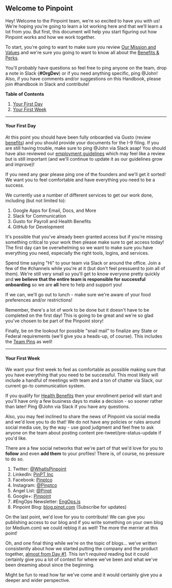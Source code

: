 ## Welcome to Pinpoint

Hey! Welcome to the Pinpoint team, we’re so excited to have you with us! We’re hoping you’re going to learn a lot working here and that we’ll learn a lot from you. But first, this document will help you start figuring out how Pinpoint works and how we work together.

To start, you're going to want to make sure you review [Our Mission and Values](https://github.com/pinpt/handbook/blob/master/0-introduction.md) and we're sure you going to want to know all about the [Benefits & Perks](https://github.com/pinpt/handbook/blob/master/2-benefits.md). 

You'll probably have questions so feel free to ping anyone on the team, drop a note in Slack {**#OrgDev**) or if you need anything specific, ping @John! Also, if you have comments and/or suggestions on this Handbook, please join #handbook in Slack and contribute!

**Table of Contents**

1. [Your First Day](https://github.com/pinpt/handbook/blob/master/1-onboarding.md#your-first-day)
2. [Your First Week](https://github.com/pinpt/handbook/blob/master/1-onboarding.md#your-first-week)

***

#### Your First Day

At this point you should have been fully onboarded via Gusto (review [benefits](https://github.com/pinpt/handbook/blob/master/2-benefits.md)) and you should provide your documents for the I-9 filing. If you are still having trouble, make sure to ping @John via Slack asap! You should have also reviewed our [employment guidelines](https://github.com/pinpt/handbook/blob/master/3-employment.md) which may feel like a review but is still important (and we'll continue to update it as our guidelines grow and improve)!

If you need any gear please ping one of the founders and we'll get it sorted! We want you to feel comfortable and have everything you need to be a success.

We currently use a number of different services to get our work done, including (but not limited to):

1. Google Apps for Email, Docs, and More
2. Slack for Communication
3. Gusto for Payroll and Health Benefits
4. GitHub for Development

It's possible that you've already been granted access but if you're missing something critical to your work then please make sure to get access today! The first day can be overwhelming so we want to make sure you have everything you need, especially the right tools, logins, and services.

Spend time saying "Hi" to your team via Slack or around the office. Join a few of the #channels while you're at it (but don't feel pressuerd to join all of them). We're still very small so you'll get to know everyone pretty quickly and **we believe that the entire team is responsible for successful onboarding** so we are **all** here to help and support you!

If we can, we'll go out to lunch - make sure we're aware of your food preferences and/or restrictions!

Remember, there's a lot of work to be done but it doesn't have to be completed on the first day! This is going to be great and we're so glad you've chosen to be part of the Pinpoint story!

Finally, be on the lookout for possible "snail mail" to finalize any State or Federal requirements (we'll give you a heads-up, of course). This includes the [Team Pins](https://github.com/pinpt/handbook/blob/master/4-pins.md) as well!

***

#### Your First Week

We want your first week to feel as comfortable as possible making sure that you have everything that you need to be successful. This most likely will include a handful of meetings with team and a ton of chatter via Slack, our current go-to communication system.

If you qualify for [Health Benefits](https://github.com/pinpt/handbook/blob/master/2-benefits.md) then your enrollment period will start and you'll have only a few business days to make a decision - so sooner rather than later! Ping @John via Slack if you have any questions.

Also, you may feel inclined to share the news of Pinpoint via social media and we'd love you to do that! We do not have any policies or rules around social media use, by the way - use good judgment and feel free to ask anyone on the team about posting content pre-tweet/pre-status-update if you'd like.

There are a few social networks that we're part of that we'd love for you to **follow** and even **add them** to your profiles! There is, of course, no pressure to do so.

1. Twitter: [@WhatIsPinpoint](http://twitter.com/whatispinpoint)
2. LinkedIn: [PinPT Inc](https://www.linkedin.com/company/16164522/)
3. Facebook: [Pinptco](https://www.facebook.com/pinptco/)
4. Instagram: [@Pinptco](https://www.instagram.com/pinptco/)
5. Angel List: [@Pinpt](https://angel.co/pinpt)
6. Google+: [Pinpoint](https://plus.google.com/117342917449995386258)
7. #EngOps Newsletter: [EngOps.is](http://engops.is/)
8. Pinpoint Blog: [blog.pinpt.com](https://blog.pinpt.com/) (Subscribe for updates)

On the last point, we'd love for you to contribute! We can give you publishing access to our blog and if you write something on your own blog (or Medium.com) we could reblog it as well! The more the merrier at this point!

Oh, and one final thing while we're on the topic of blogs... we've written consistently about how we started putting the company and the product together, [almost from Day #1](https://blog.pinpt.com/build-better-software/). This isn't *required* reading but it could certainly give you a lot of context for where we've been and what we've been dreaming about since the beginning. 

Might be fun to read how far we've come and it would certainly give you a deeper and wider perspective.
